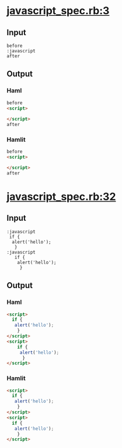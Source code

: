 # [javascript\_spec.rb:3](/spec/hamlit/filters/javascript_spec.rb#L3)
## Input
```haml
before
:javascript
after

```

## Output
### Haml
```html
before
<script>
  
</script>
after

```

### Hamlit
```html
before
<script>

</script>
after

```


# [javascript\_spec.rb:32](/spec/hamlit/filters/javascript_spec.rb#L32)
## Input
```haml
:javascript
 if {
  alert('hello');
   }
:javascript
   if {
    alert('hello');
     }

```

## Output
### Haml
```html
<script>
  if {
   alert('hello');
    }
</script>
<script>
    if {
     alert('hello');
      }
</script>

```

### Hamlit
```html
<script>
  if {
   alert('hello');
    }
</script>
<script>
  if {
   alert('hello');
    }
</script>

```

